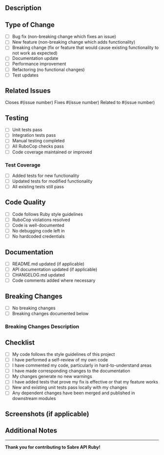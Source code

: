 ## Description

<!-- Please provide a clear and concise description of the changes -->

## Type of Change

<!-- Please delete options that are not relevant -->

- [ ] Bug fix (non-breaking change which fixes an issue)
- [ ] New feature (non-breaking change which adds functionality)
- [ ] Breaking change (fix or feature that would cause existing functionality to not work as expected)
- [ ] Documentation update
- [ ] Performance improvement
- [ ] Refactoring (no functional changes)
- [ ] Test updates

## Related Issues

<!-- Please link any related issues -->

Closes #(issue number)
Fixes #(issue number)
Related to #(issue number)

## Testing

<!-- Please describe the tests that you ran to verify your changes -->

- [ ] Unit tests pass
- [ ] Integration tests pass
- [ ] Manual testing completed
- [ ] All RuboCop checks pass
- [ ] Code coverage maintained or improved

### Test Coverage

<!-- Please provide information about test coverage -->

- [ ] Added tests for new functionality
- [ ] Updated tests for modified functionality
- [ ] All existing tests still pass

## Code Quality

<!-- Please confirm code quality standards -->

- [ ] Code follows Ruby style guidelines
- [ ] RuboCop violations resolved
- [ ] Code is well-documented
- [ ] No debugging code left in
- [ ] No hardcoded credentials

## Documentation

<!-- Please confirm documentation updates -->

- [ ] README.md updated (if applicable)
- [ ] API documentation updated (if applicable)
- [ ] CHANGELOG.md updated
- [ ] Code comments added where necessary

## Breaking Changes

<!-- If this PR includes breaking changes, please describe them -->

- [ ] No breaking changes
- [ ] Breaking changes documented below

### Breaking Changes Description

<!-- If there are breaking changes, please describe them and provide migration instructions -->

## Checklist

<!-- Please ensure you've completed the following -->

- [ ] My code follows the style guidelines of this project
- [ ] I have performed a self-review of my own code
- [ ] I have commented my code, particularly in hard-to-understand areas
- [ ] I have made corresponding changes to the documentation
- [ ] My changes generate no new warnings
- [ ] I have added tests that prove my fix is effective or that my feature works
- [ ] New and existing unit tests pass locally with my changes
- [ ] Any dependent changes have been merged and published in downstream modules

## Screenshots (if applicable)

<!-- If applicable, add screenshots to help explain your changes -->

## Additional Notes

<!-- Add any other context about the pull request here -->

---

**Thank you for contributing to Sabre API Ruby!** 
